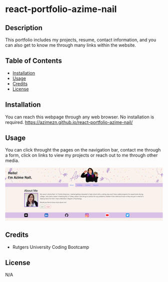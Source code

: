 # react-portfolio-azime-nail

## Description

This portfolio includes my projects, resume, contact information, and you can also get to know me through many links within the website.

## Table of Contents

- [Installation](#installation)
- [Usage](#usage)
- [Credits](#credits)
- [License](#license)

## Installation

You can reach this webpage through any web browser. No installation is required.
https://azimezn.github.io/react-portfolio-azime-nail/

## Usage

You can click throught the pages on the navigation bar, contact me through a form, click on links to view my projects or reach out to me through other media.

![screenshot of the tech blog](./src/images/screenshot.png)

## Credits

- Rutgers University Coding Bootcamp

## License

N/A
